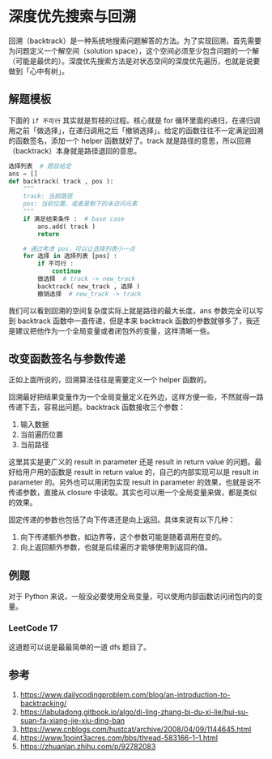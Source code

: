 # 深度优先搜索与回溯

回溯（backtrack）是一种系统地搜索问题解答的方法。为了实现回溯，首先需要为问题定义一个解空间（solution space），这个空间必须至少包含问题的一个解（可能是最优的）。深度优先搜索方法是对状态空间的深度优先遍历，也就是说要做到「心中有树」。

## 解题模板

下面的 `if 不可行` 其实就是剪枝的过程。核心就是 for 循环里面的递归，在递归调用之前「做选择」，在递归调用之后「撤销选择」。给定的函数往往不一定满足回溯的函数签名，添加一个 helper 函数就好了。track 就是路径的意思，所以回溯（backtrack）本身就是路径退回的意思。

```Python
选择列表  # 题目给定
ans = []
def backtrack( track , pos ):
    """
    track: 当前路径
    pos: 当前位置，或者是剩下的未访问元素
    """
    if 满足结束条件 :  # base case
        ans.add( track )
        return

    # 通过考虑 pos，可以让选择列表小一点
    for 选择 in 选择列表 [pos] :
        if 不可行 :
            continue
        做选择  # track -> new_track
        backtrack( new_track , 选择 )
        撤销选择  # new_track -> track
```

我们可以看到回溯的空间复杂度实际上就是路径的最大长度。ans 参数完全可以写到 backtrack 函数中一直传递，但是本来 backtrack 函数的参数就够多了，我还是建议把他作为一个全局变量或者闭包外的变量，这样清晰一些。

## 改变函数签名与参数传递

正如上面所说的，回溯算法往往是需要定义一个 helper 函数的。

回溯最好把结果变量作为一个全局变量定义在外边，这样方便一些，不然就得一路传递下去，容易出问题。backtrack 函数接收三个参数：

1. 输入数据
2. 当前遍历位置
3. 当前路径

这里其实是更广义的 result in parameter 还是 result in return value 的问题。最好给用户用的函数是 result in return value 的，自己的内部实现可以是 result in parameter 的。另外也可以用闭包实现 result in parameter 的效果，也就是说不传递参数，直接从 closure 中读取。其实也可以用一个全局变量来做，都是类似的效果。

固定传递的参数也包括了向下传递还是向上返回。具体来说有以下几种：

1. 向下传递额外参数，如边界等，这个参数可能是随着调用在变的。 
2. 向上返回额外参数，也就是后续遍历才能够使用到返回的值。

## 例题

对于 Python 来说，一般没必要使用全局变量，可以使用内部函数访问闭包内的变量。

### LeetCode 17

这道题可以说是最最简单的一道 dfs 题目了。 

## 参考

1. https://www.dailycodingproblem.com/blog/an-introduction-to-backtracking/
2. https://labuladong.gitbook.io/algo/di-ling-zhang-bi-du-xi-lie/hui-su-suan-fa-xiang-jie-xiu-ding-ban
3. https://www.cnblogs.com/hustcat/archive/2008/04/09/1144645.html
4. https://www.1point3acres.com/bbs/thread-583166-1-1.html
5. https://zhuanlan.zhihu.com/p/92782083